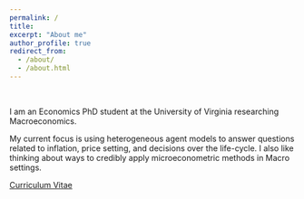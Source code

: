 ```yaml
---
permalink: /
title: 
excerpt: "About me"
author_profile: true
redirect_from: 
  - /about/
  - /about.html
---
```


&nbsp;


I am an Economics PhD student at the University of Virginia researching Macroeconomics. 

My current focus is using heterogeneous agent models to answer questions related to inflation, price setting, and decisions over the life-cycle. I also like thinking about ways to credibly apply microeconometric methods in Macro settings.

[Curriculum Vitae](https://paulbousquet.github.io/assets/BousquetCV.pdf) 

